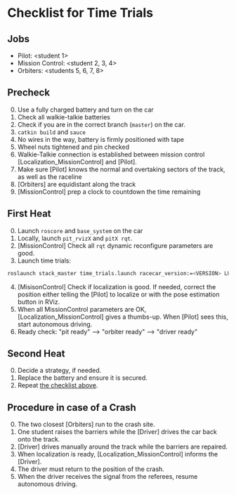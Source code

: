 # Checklist for Time Trials

## Jobs

- Pilot: <student 1>
- Mission Control: <student 2, 3, 4>
- Orbiters: <students 5, 6, 7, 8>

## Precheck
0. Use a fully charged battery and turn on the car
1. Check all walkie-talkie batteries
2. Check if you are in the correct branch (`master`) on the car.
3. `catkin build` and `sauce`
4. No wires in the way, battery is firmly positioned with tape
5. Wheel nuts tightened and pin checked
6. Walkie-Talkie connection is established between mission control [Localization_MissionControl] and [Pilot].
7. Make sure [Pilot] knows the normal and overtaking sectors of the track, as well as the raceline
8. [Orbiters] are equidistant along the track
9. [MissionControl] prep a clock to countdown the time remaining

## First Heat
0. Launch `roscore` and `base_system` on the car
1. Locally, launch `pit_rvizX` and `pitX rqt`.
2. [MissionControl] Check all `rqt` dynamic reconfigure parameters are good.
3. Launch time trials:  

  ```bash
  roslaunch stack_master time_trials.launch racecar_version:=<VERSION> LU_table:=<LU_table_name>
  ```
4. [MisisonControl] Check if localization is good. If needed, correct the position either telling the [Pilot] to localize or with the pose estimation button in RViz.
5. When all MissionControl parameters are OK, [Localization_MissionControl] gives a thumbs-up. When [Pilot] sees this, start autonomous driving.
6. Ready check: "pit ready" --> "orbiter ready" --> "driver ready"

## Second Heat
0. Decide a strategy, if needed.
1. Replace the battery and ensure it is secured.
2. Repeat [the checklist above](#first-heat).

## Procedure in case of a Crash

0. The two closest [Orbiters] run to the crash site.
1. One student raises the barriers while the [Driver] drives the car back onto the track.
2. [Driver] drives manually around the track while the barriers are repaired.
3. When localization is ready, [Localization_MissionControl] informs the [Driver].
4. The driver must return to the position of the crash.
5. When the driver receives the signal from the referees, resume autonomous driving. 
